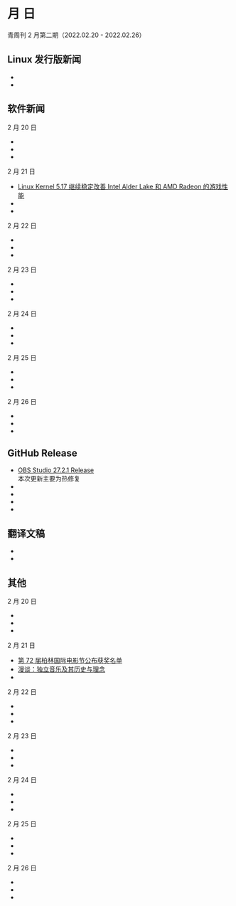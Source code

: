 <!---这是模板文件--->

#  月  日

青周刊 2 月第二期（2022.02.20 - 2022.02.26）

## Linux 发行版新闻

- []()
- []()

## 软件新闻

2 月 20 日

- []()
- []()
- []()

2 月 21 日

- [Linux Kernel 5.17 继续稳定改善 Intel Alder Lake 和 AMD Radeon 的游戏性能](https://www.phoronix.com/scan.php?page=news_item&px=Intel-ADL-Radeon-Linux-5.17)
- []()
- []()

2 月 22 日

- []()
- []()
- []()

2 月 23 日

- []()
- []()
- []()

2 月 24 日

- []()
- []()
- []()

2 月 25 日

- []()
- []()
- []()

2 月 26 日

- []()
- []()
- []()

## GitHub Release

- [OBS Studio 27.2.1 Release](https://github.com/obsproject/obs-studio/releases/tag/27.2.1)  
    本次更新主要为热修复
- []()
- []()
- []()
- []()

## 翻译文稿

- []()
- []()

## 其他

2 月 20 日

- []()
- []()
- []()

2 月 21 日

- [第 72 届柏林国际电影节公布获奖名单](https://www.gcores.com/articles/147730)
- [漫谈：独立音乐及其历史与理念](https://www.gcores.com/articles/147635)
- []()

2 月 22 日

- []()
- []()
- []()

2 月 23 日

- []()
- []()
- []()

2 月 24 日

- []()
- []()
- []()

2 月 25 日

- []()
- []()
- []()

2 月 26 日

- []()
- []()
- []()
